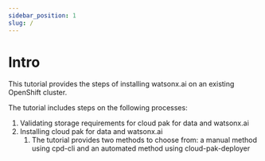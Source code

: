 ```yaml
---
sidebar_position: 1
slug: /
---
```


# Intro

This tutorial provides the steps of installing watsonx.ai on an existing OpenShift cluster.

The tutorial includes steps on the following processes:

1. Validating storage requirements for cloud pak for data and watsonx.ai
2. Installing cloud pak for data and watsonx.ai
   1. The tutorial provides two methods to choose from: a manual method using cpd-cli and an automated method using cloud-pak-deployer
